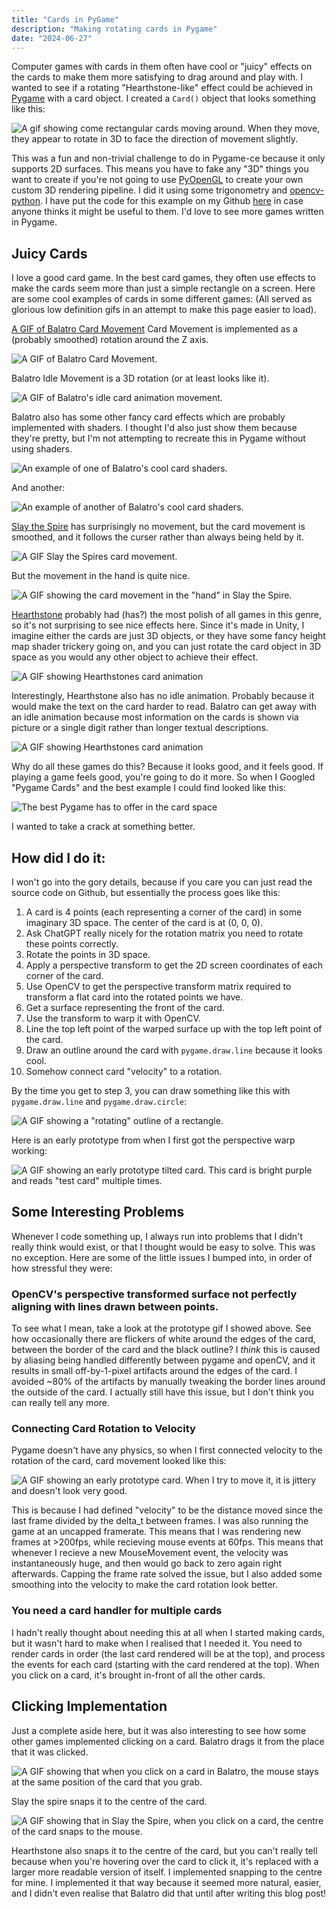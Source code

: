 ```yaml
---
title: "Cards in PyGame"
description: "Making rotating cards in Pygame"
date: "2024-06-27"
---
```


Computer games with cards in them often have cool or "juicy" effects on the cards to make them more satisfying to drag around and play with. I wanted to see if a rotating "Hearthstone-like" effect could be achieved in [Pygame](https://pyga.me/) with a card object. I created a `Card()` object that looks something like this:

![A gif showing come rectangular cards moving around. When they move, they appear to rotate in 3D to face the direction of movement slightly.](/images/blog/pygame-cards/cards.gif)

This was a fun and non-trivial challenge to do in Pygame-ce because it only supports 2D surfaces. This means you have to fake any "3D" things you want to create if you're not going to use [PyOpenGL](https://pyopengl.sourceforge.net/) to create your own custom 3D rendering pipeline. I did it using some trigonometry and [opencv-python](https://pypi.org/project/opencv-python/). I have put the code for this example on my Github [here](https://github.com/JohnScolaro/pygame-examples) in case anyone thinks it might be useful to them. I'd love to see more games written in Pygame.

## Juicy Cards

I love a good card game. In the best card games, they often use effects to make the cards seem more than just a simple rectangle on a screen. Here are some cool examples of cards in some different games: (All served as glorious low definition gifs in an attempt to make this page easier to load).

[A GIF of Balatro Card Movement](https://www.playbalatro.com/) Card Movement is implemented as a (probably smoothed) rotation around the Z axis.

![A GIF of Balatro Card Movement.](/images/blog/pygame-cards/balatro_card_jiggle.gif)

Balatro Idle Movement is a 3D rotation (or at least looks like it).

![A GIF of Balatro's idle card animation movement.](/images/blog/pygame-cards/balatro_idle.gif)

Balatro also has some other fancy card effects which are probably implemented with shaders. I thought I'd also just show them because they're pretty, but I'm not attempting to recreate this in Pygame without using shaders.

![An example of one of Balatro's cool card shaders.](/images/blog/pygame-cards/balatro_shader_1_low.gif)

And another:

![An example of another of Balatro's cool card shaders.](/images/blog/pygame-cards/balatro_shader_2_low.gif)

[Slay the Spire](https://en.wikipedia.org/wiki/Slay_the_Spire) has surprisingly no movement, but the card movement is smoothed, and it follows the curser rather than always being held by it.

![A GIF Slay the Spires card movement.](/images/blog/pygame-cards/slay_the_spire_card_jiggle_low.gif)

But the movement in the hand is quite nice.

![A GIF showing the card movement in the "hand" in Slay the Spire.](/images/blog/pygame-cards/slay_the_spire_hand.gif)

[Hearthstone](https://hearthstone.blizzard.com/en-us) probably had (has?) the most polish of all games in this genre, so it's not surprising to see nice effects here. Since it's made in Unity, I imagine either the cards are just 3D objects, or they have some fancy height map shader trickery going on, and you can just rotate the card object in 3D space as you would any other object to achieve their effect.

![A GIF showing Hearthstones card animation](/images/blog/pygame-cards/hearthstone_jiggle.gif)

Interestingly, Hearthstone also has no idle animation. Probably because it would make the text on the card harder to read. Balatro can get away with an idle animation because most information on the cards is shown via picture or a single digit rather than longer textual descriptions.

![A GIF showing Hearthstones card animation](/images/blog/pygame-cards/hearthstone_idle.gif)

Why do all these games do this? Because it looks good, and it feels good. If playing a game feels good, you're going to do it more. So when I Googled "Pygame Cards" and the best example I could find looked like this:

![The best Pygame has to offer in the card space](/images/blog/pygame-cards/klondike.png)

I wanted to take a crack at something better.

## How did I do it:

I won't go into the gory details, because if you care you can just read the source code on Github, but essentially the process goes like this:

1. A card is 4 points (each representing a corner of the card) in some imaginary 3D space. The center of the card is at (0, 0, 0).
2. Ask ChatGPT really nicely for the rotation matrix you need to rotate these points correctly.
3. Rotate the points in 3D space.
4. Apply a perspective transform to get the 2D screen coordinates of each corner of the card.
5. Use OpenCV to get the perspective transform matrix required to transform a flat card into the rotated points we have.
6. Get a surface representing the front of the card.
7. Use the transform to warp it with OpenCV.
8. Line the top left point of the warped surface up with the top left point of the card.
9. Draw an outline around the card with `pygame.draw.line` because it looks cool.
10. Somehow connect card "velocity" to a rotation.

By the time you get to step 3, you can draw something like this with `pygame.draw.line` and `pygame.draw.circle`:

![A GIF showing a "rotating" outline of a rectangle.](/images/blog/pygame-cards/cards_2.gif)

Here is an early prototype from when I first got the perspective warp working:

![A GIF showing an early prototype tilted card. This card is bright purple and reads "test card" multiple times.](/images/blog/pygame-cards/cards_3.gif)

## Some Interesting Problems

Whenever I code something up, I always run into problems that I didn't really think would exist, or that I thought would be easy to solve. This was no exception. Here are some of the little issues I bumped into, in order of how stressful they were:

### OpenCV's perspective transformed surface not perfectly aligning with lines drawn between points.

To see what I mean, take a look at the prototype gif I showed above. See how occasionally there are flickers of white around the edges of the card, between the border of the card and the black outline? I _think_ this is caused by aliasing being handled differently between pygame and openCV, and it results in small off-by-1-pixel artifacts around the edges of the card. I avoided ~80% of the artifacts by manually tweaking the border lines around the outside of the card. I actually still have this issue, but I don't think you can really tell any more.

### Connecting Card Rotation to Velocity

Pygame doesn't have any physics, so when I first connected velocity to the rotation of the card, card movement looked like this:

![A GIF showing an early prototype card. When I try to move it, it is jittery and doesn't look very good.](/images/blog/pygame-cards/cards_4.gif)

This is because I had defined "velocity" to be the distance moved since the last frame divided by the delta_t between frames. I was also running the game at an uncapped framerate. This means that I was rendering new frames at >200fps, while recieving mouse events at 60fps. This means that whenever I recieve a new MouseMovement event, the velocity was instantaneously huge, and then would go back to zero again right afterwards. Capping the frame rate solved the issue, but I also added some smoothing into the velocity to make the card rotation look better.

### You need a card handler for multiple cards

I hadn't really thought about needing this at all when I started making cards, but it wasn't hard to make when I realised that I needed it. You need to render cards in order (the last card rendered will be at the top), and process the events for each card (starting with the card rendered at the top). When you click on a card, it's brought in-front of all the other cards.

## Clicking Implementation

Just a complete aside here, but it was also interesting to see how some other games implemented clicking on a card. Balatro drags it from the place that it was clicked.

![A GIF showing that when you click on a card in Balatro, the mouse stays at the same position of the card that you grab.](/images/blog/pygame-cards/balatro_clicking.gif)

Slay the spire snaps it to the centre of the card.

![A GIF showing that in Slay the Spire, when you click on a card, the centre of the card snaps to the mouse.](/images/blog/pygame-cards/slay_the_spire_clicking_low.gif)

Hearthstone also snaps it to the centre of the card, but you can't really tell because when you're hovering over the card to click it, it's replaced with a larger more readable version of itself. I implemented snapping to the centre for mine. I implemented it that way because it seemed more natural, easier, and I didn't even realise that Balatro did that until after writing this blog post!
